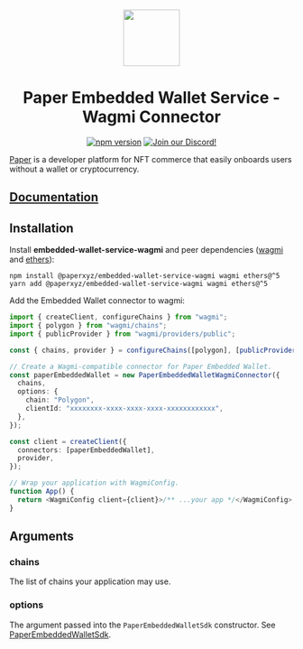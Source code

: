<p align="center">
    <br />
    <a href="https://withpaper.com"><img src="./assets/paper-logo.svg" width="100" alt=""/></a>
    <br />
</p>
<h1 align="center">Paper Embedded Wallet Service - Wagmi Connector</h1>
<p align="center">
    <a href="https://www.npmjs.com/package/@paperxyz/embedded-wallet-service-wagmi"><img src="https://img.shields.io/npm/v/@paperxyz/embedded-wallet-service-wagmi" alt="npm version"/></a>
    <a href="https://discord.gg/mnUa29J2Fp"><img alt="Join our Discord!" src="https://img.shields.io/discord/936354866358546453.svg?color=7289da&label=discord&logo=discord&style=flat"/></a>
</p>

[Paper](https://withpaper.com) is a developer platform for NFT commerce that
easily onboards users without a wallet or cryptocurrency.

## [Documentation](https://docs.paper.xyz/docs/embedded-wallets-service-overview)

## Installation

Install **embedded-wallet-service-wagmi** and peer dependencies ([wagmi](https://wagmi.sh/react) and [ethers](https://docs.ethers.org/v5/)):

```shell
npm install @paperxyz/embedded-wallet-service-wagmi wagmi ethers@^5
yarn add @paperxyz/embedded-wallet-service-wagmi wagmi ethers@^5
```

Add the Embedded Wallet connector to wagmi:

```typescript
import { createClient, configureChains } from "wagmi";
import { polygon } from "wagmi/chains";
import { publicProvider } from "wagmi/providers/public";

const { chains, provider } = configureChains([polygon], [publicProvider()]);

// Create a Wagmi-compatible connector for Paper Embedded Wallet.
const paperEmbeddedWallet = new PaperEmbeddedWalletWagmiConnector({
  chains,
  options: {
    chain: "Polygon",
    clientId: "xxxxxxxx-xxxx-xxxx-xxxx-xxxxxxxxxxxx",
  },
});

const client = createClient({
  connectors: [paperEmbeddedWallet],
  provider,
});

// Wrap your application with WagmiConfig.
function App() {
  return <WagmiConfig client={client}>/** ...your app */</WagmiConfig>;
}
```

## Arguments

### chains

The list of chains your application may use.

### options

The argument passed into the `PaperEmbeddedWalletSdk` constructor. See [PaperEmbeddedWalletSdk](https://docs.withpaper.com/docs/embedded-wallet-service-sdk-reference#paperembeddedwalletsdk).
